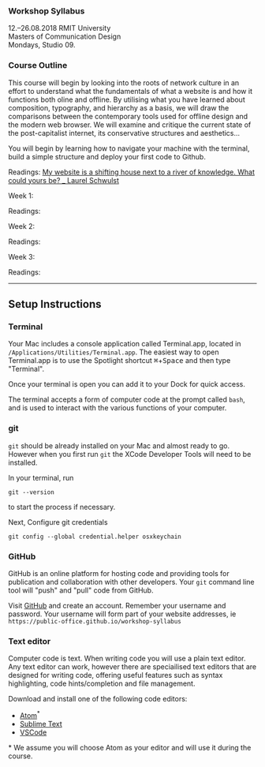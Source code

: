### Workshop Syllabus
12.–26.08.2018 RMIT University<br>
Masters of Communication Design<br>
Mondays, Studio 09.

### Course Outline
This course will begin by looking into the roots of network culture in an effort to understand what the fundamentals of what a website is and how it functions both oline and offline. By utilising what you have learned about composition, typography, and hierarchy as a basis, we will draw the comparisons between the contemporary tools used for offline design and the modern web browser. We will examine and critique the current state of the post-capitalist internet, its conservative structures and aesthetics... 

You will begin by learning how to navigate your machine with the terminal, build a simple structure and deploy your first code to Github. 

Readings:
[My website is a shifting house next to a river of knowledge. What could yours be? _ Laurel Schwulst](https://thecreativeindependent.com/people/laurel-schwulst-my-website-is-a-shifting-house-next-to-a-river-of-knowledge-what-could-yours-be/)

Week 1:

Readings:

Week 2:

Readings:

Week 3:

Readings:

----

## Setup Instructions

### Terminal

Your Mac includes a console application called Terminal.app, located in `/Applications/Utilities/Terminal.app`. The easiest way to open Terminal.app is to use the Spotlight shortcut <kbd>⌘</kbd>+<kbd>Space</kbd> and then type "Terminal".

Once your terminal is open you can add it to your Dock for quick access.

The terminal accepts a form of computer code at the prompt called `bash`, and is used to interact with the various functions of your computer.

### git

`git` should be already installed on your Mac and almost ready to go. However when you first run `git` the XCode Developer Tools will need to be installed.

In your terminal, run
```
git --version
```
to start the process if necessary.

Next, Configure git credentials
```
git config --global credential.helper osxkeychain
```

### GitHub

GitHub is an online platform for hosting code and providing tools for publication and collaboration with other developers. Your `git` command line tool will "push" and "pull" code from GitHub.

Visit [GitHub](https://github.com) and create an account.
Remember your username and password.
Your username will form part of your website addresses, ie `https://public-office.github.io/workshop-syllabus`

### Text editor

Computer code is text. When writing code you will use a plain text editor. Any text editor can work, however there are speciailised text editors that are designed for writing code, offering useful features such as syntax highlighting, code hints/completion and file management.

Download and install one of the following code editors:

  * [Atom](https://atom.io/)<sup>*</sup>
  * [Sublime Text](https://www.sublimetext.com/)
  * [VSCode](https://code.visualstudio.com/)

\* We assume you will choose Atom as your editor and will use it during the course.
